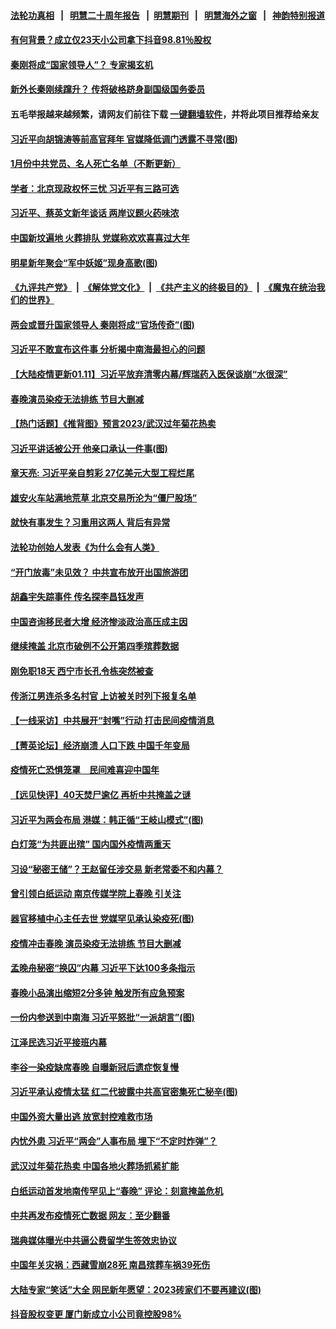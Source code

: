 #### [法轮功真相](https://github.com/gfw-breaker/truth/blob/master/README.md?t=0) &nbsp;&nbsp;|&nbsp;&nbsp; [明慧二十周年报告](https://github.com/gfw-breaker/mh-reports/blob/master/README.md?t=0) &nbsp;&nbsp;|&nbsp;&nbsp;[明慧期刊](https://github.com/gfw-breaker/mh-qikan) &nbsp;&nbsp;|&nbsp;&nbsp; [明慧海外之窗](https://github.com/gfw-breaker/mh-news/blob/master/README.md?t=0) &nbsp;&nbsp;|&nbsp;&nbsp; [神韵特别报道](https://github.com/gfw-breaker/mh-news/blob/master/shenyun.md?t=0)
#### [ 有何背景？成立仅23天小公司拿下抖音98.81％股权](https://github.com/gfw-breaker/banned-news1/blob/master/pages/prog204/a103630853.md)
#### [ 秦刚将成“国家领导人”？ 专家揭玄机](https://github.com/gfw-breaker/banned-news1/blob/master/pages/prog204/a103631255.md)
#### [ 新外长秦刚续蹿升？ 传将破格跻身副国级国务委员](https://github.com/gfw-breaker/banned-news1/blob/master/pages/prog204/a103630982.md)
#### 五毛举报越来越频繁，请网友们前往下载 [一键翻墙软件](https://github.com/gfw-breaker/ssr-accounts)，并将此项目推荐给亲友
#### [ 习近平向胡锦涛等前高官拜年 官媒降低调门透露不寻常(图)](https://github.com/gfw-breaker/banned-news1/blob/master/pages/p2/1027007.md)
#### [ 1月份中共党员、名人死亡名单（不断更新）](https://github.com/gfw-breaker/banned-news1/blob/master/pages/prog204/a103625047.md)
#### [ 学者：北京现政权怀三忧 习近平有三路可选](https://github.com/gfw-breaker/banned-news1/blob/master/pages/prog204/a103630363.md)
#### [ 习近平、蔡英文新年谈话 两岸议题火药味浓](https://github.com/gfw-breaker/banned-news1/blob/master/pages/prog204/a103630389.md)
#### [ 中国新坟遍地 火葬排队 党媒称欢欢喜喜过大年](https://github.com/gfw-breaker/banned-news1/blob/master/pages/prog204/a103631113.md)
#### [ 明星新年聚会“军中妖姬”现身高歌(图)](https://github.com/gfw-breaker/banned-news1/blob/master/pages/p2/1027078.md)
#### [《九评共产党》](https://github.com/begood0513/9ping.md/blob/master/README.md) &nbsp;|&nbsp; [《解体党文化》](../../../../jtdwh.md/blob/master/README.md)  &nbsp;|&nbsp; [《共产主义的终极目的》](../../../../gczydzjmd.md/blob/master/README.md) &nbsp;|&nbsp; [《魔鬼在统治我们的世界》](../../../../mgztzwmdsj.md/blob/master/README.md) 
#### [ 两会或晋升国家领导人 秦刚将成“官场传奇”(图)](https://github.com/gfw-breaker/banned-news1/blob/master/pages/p2/1027104.md)
#### [ 习近平不敢宣布这件事 分析揭中南海最担心的问题](https://github.com/gfw-breaker/banned-news1/blob/master/pages/soh5/689412.md)
#### [ 【大陆疫情更新01.11】习近平放弃清零内幕/辉瑞药入医保谈崩“水很深”](https://github.com/gfw-breaker/banned-news1/blob/master/pages/prog204/a103622164.md)
#### [ 春晚演员染疫无法排练 节目大删减](https://github.com/gfw-breaker/banned-news1/blob/master/pages/prog204/a103631256.md)
#### [ 【热门话题】《推背图》预言2023/武汉过年菊花热卖](https://github.com/gfw-breaker/banned-news1/blob/master/pages/prog204/a103631213.md)
#### [ 习近平讲话被公开 他亲口承认一件事(图)](https://github.com/gfw-breaker/banned-news1/blob/master/pages/p2/1027035.md)
#### [ 章天亮: 习近平亲自剪彩 27亿美元大型工程烂尾](https://github.com/gfw-breaker/banned-news1/blob/master/pages/soh5/689439.md)
#### [ 雄安火车站满地荒草 北京交易所沦为“僵尸股场”](https://github.com/gfw-breaker/banned-news1/blob/master/pages/prog204/a103630030.md)
#### [ 就快有事发生？习重用这两人 背后有异常](https://github.com/gfw-breaker/banned-news1/blob/master/pages/soh5/689346.md)
#### [ 法轮功创始人发表《为什么会有人类》](https://github.com/gfw-breaker/banned-news1/blob/master/pages/prog204/a103630887.md)
#### [ “开门放毒”未见效？ 中共宣布放开出国旅游团](https://github.com/gfw-breaker/banned-news1/blob/master/pages/prog204/a103631005.md)
#### [ 胡鑫宇失踪事件 传名探李昌钰发声](https://github.com/gfw-breaker/banned-news1/blob/master/pages/prog204/a103629923.md)
#### [ 中国咨询移民者大增 经济惨淡政治高压成主因](https://github.com/gfw-breaker/banned-news1/blob/master/pages/prog204/a103631270.md)
#### [ 继续掩盖 北京市破例不公开第四季殡葬数据](https://github.com/gfw-breaker/banned-news1/blob/master/pages/prog204/a103631019.md)
#### [ 刚免职18天 西宁市长孔令栋突然被查](https://github.com/gfw-breaker/banned-news1/blob/master/pages/prog204/a103630216.md)
#### [ 传浙江男连杀多名村官 上访被关时列下报复名单](https://github.com/gfw-breaker/banned-news1/blob/master/pages/prog204/a103629924.md)
#### [ 【一线采访】中共展开“封嘴”行动 打击民间疫情消息](https://github.com/gfw-breaker/banned-news1/blob/master/pages/prog204/a103629957.md)
#### [ 【菁英论坛】经济崩溃 人口下跌 中国千年变局](https://github.com/gfw-breaker/banned-news1/blob/master/pages/nsc413/n13912589.md)
#### [ 疫情死亡恐惧笼罩　民间难喜迎中国年](https://github.com/gfw-breaker/banned-news1/blob/master/pages/prog204/a103630886.md)
#### [ 【远见快评】40天焚尸逾亿 再析中共掩盖之谜](https://github.com/gfw-breaker/banned-news1/blob/master/pages/nsc413/n13912612.md)
#### [ 习近平为两会布局 港媒：韩正循“王岐山模式”(图)](https://github.com/gfw-breaker/banned-news1/blob/master/pages/p2/1026951.md)
#### [ 白灯笼“为共匪出殡” 国内国外疫情两重天](https://github.com/gfw-breaker/banned-news1/blob/master/pages/prog204/a103630270.md)
#### [ 习设“秘密王储”？王赵留任涉交易 新老常委不和内幕？](https://github.com/gfw-breaker/banned-news1/blob/master/pages/prog204/a103570093.md)
#### [ 曾引领白纸运动 南京传媒学院上春晚 引关注](https://github.com/gfw-breaker/banned-news1/blob/master/pages/nsc413/n13912113.md)
#### [ 器官移植中心主任去世 党媒罕见承认染疫死(图)](https://github.com/gfw-breaker/banned-news1/blob/master/pages/p2/1027084.md)
#### [ 疫情冲击春晚 演员染疫无法排练 节目大删减](https://github.com/gfw-breaker/banned-news1/blob/master/pages/nsc413/n13912765.md)
#### [ 孟晚舟秘密“换囚”内幕 习近平下达100多条指示](https://github.com/gfw-breaker/banned-news1/blob/master/pages/prog204/a103566292.md)
#### [ 春晚小品演出缩短2分多钟 触发所有应急预案](https://github.com/gfw-breaker/banned-news1/blob/master/pages/nsc413/n13913032.md)
#### [ 一份内参送到中南海 习近平怒批“一派胡言”(图)](https://github.com/gfw-breaker/banned-news1/blob/master/pages/p2/1024238.md)
#### [ 江泽民选习近平接班内幕](https://github.com/gfw-breaker/banned-news1/blob/master/pages/prog204/a103589771.md)
#### [ 李谷一染疫缺席春晚 自曝新冠后遗症恢复慢](https://github.com/gfw-breaker/banned-news1/blob/master/pages/prog204/a103630425.md)
#### [ 习近平承认疫情太猛 红二代披露中共高官密集死亡秘辛(图)](https://github.com/gfw-breaker/banned-news1/blob/master/pages/p2/1026967.md)
#### [ 中国外资大量出逃 放宽封控难救市场](https://github.com/gfw-breaker/banned-news1/blob/master/pages/prog204/a103630341.md)
#### [ 内忧外患 习近平“两会”人事布局 埋下“不定时炸弹”？](https://github.com/gfw-breaker/banned-news1/blob/master/pages/soh5/689250.md)
#### [ 武汉过年菊花热卖 中国各地火葬场抓紧扩能](https://github.com/gfw-breaker/banned-news1/blob/master/pages/prog204/a103631032.md)
#### [ 白纸运动首发地南传罕见上“春晚” 评论：刻意掩盖危机](https://github.com/gfw-breaker/banned-news1/blob/master/pages/soh5/689418.md)
#### [ 中共再发布疫情死亡数据 网友：至少翻番](https://github.com/gfw-breaker/banned-news1/blob/master/pages/nsc413/n13912930.md)
#### [ 瑞典媒体曝光中共逼公费留学生签效忠协议](https://github.com/gfw-breaker/banned-news1/blob/master/pages/nsc413/n13912574.md)
#### [ 中国年关灾祸：西藏雪崩28死 南昌殡葬车祸39死伤](https://github.com/gfw-breaker/banned-news1/blob/master/pages/prog204/a103630348.md)
#### [ 大陆专家“笑话”大全 网民新年愿望：2023砖家们不要再建议(图)](https://github.com/gfw-breaker/banned-news1/blob/master/pages/p1/1027050.md)
#### [ 抖音股权变更 厦门新成立小公司竟控股98%](https://github.com/gfw-breaker/banned-news1/blob/master/pages/nsc413/n13912606.md)
